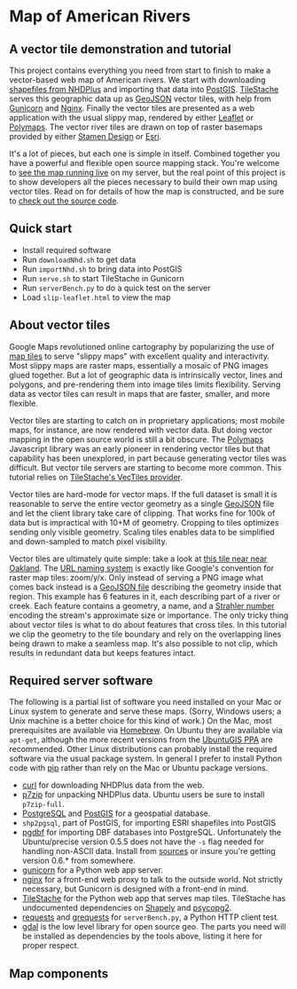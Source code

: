 <h1>Map of American Rivers</h1>
<h2>A vector tile demonstration and tutorial</h2>

This project contains everything you need from start to finish to make a vector-based web map of American rivers.
We start with downloading [shapefiles from NHDPlus](http://www.horizon-systems.com/nhdplus/) and
importing that data into [PostGIS](http://postgis.refractions.net/).
[TileStache](http://tilestache.org/) serves this geographic data up as
[GeoJSON](http://www.geojson.org/) vector tiles,
with help from [Gunicorn](http://gunicorn.org/) and [Nginx](http://nginx.org/). Finally the
vector tiles are presented as a web application with the usual slippy map, rendered by either
[Leaflet](http://leafletjs.com/) or [Polymaps](http://polymaps.org/). The vector river tiles are
drawn on top of raster basemaps provided by either [Stamen Design](http://maps.stamen.com/) or
[Esri](http://www.esri.com/data/basemaps).


It's a lot of pieces, but each one is simple in itself. Combined together
you have a powerful and flexible open source mapping stack. You're welcome to
[see the map running live]() on my server,
but the real point of this project is to show developers
all the pieces necessary to build their own map using vector tiles. Read on for details of how the map
is constructed, and be sure to [check out the source code]().

<h2>Quick start</h2>

* Install required software
* Run `downloadNhd.sh` to get data
* Run `importNhd.sh` to bring data into PostGIS
* Run `serve.sh` to start TileStache in Gunicorn
* Run `serverBench.py` to do a quick test on the server
* Load `slip-leaflet.html` to view the map

<h2>About vector tiles</h2>

Google Maps revolutioned online cartography by popularizing the use of
[map tiles](http://www.maptiler.org/google-maps-coordinates-tile-bounds-projection/) to serve
"slippy maps" with excellent quality and interactivity. Most slippy maps are raster maps, essentially
a mosaïc of PNG images glued together. But a lot of geographic data is intrinsically vector, lines
and polygons, and pre-rendering them into image tiles limits flexibility. Serving data as vector tiles
can result in maps that are faster, smaller, and more flexible.

Vector tiles are starting to catch on in proprietary applications; most mobile maps, for instance, are
now rendered with vector data. But doing vector mapping in the open source world is still a bit obscure.
The [Polymaps](http://polymaps.org/) Javascript library was an early pioneer in rendering vector tiles
but that capability has been unexplored, in part because generating vector tiles was difficult. But
vector tile servers are starting to become more common. This tutorial relies on
[TileStache's VecTiles provider](http://tilestache.org/doc/TileStache.Goodies.VecTiles.html).

Vector tiles are hard-mode for vector maps. If the full dataset is small it
is reasonable to serve the entire vector geometry as a single [GeoJSON](http://www.geojson.org/) file
and let the client library take care of clipping. That works fine for 100k of data but is impractical
with 10+M of geometry. Cropping to tiles optimizes sending only visible geometry. Scaling tiles enables
data to be simplified and down-sampled to match pixel visibility.

Vector tiles are ultimately quite simple: take a look at [this tile near near Oakland](http://127.0.0.1:8000/riverst/13/1316/3169.json). The [URL naming system](http://www.maptiler.org/google-maps-coordinates-tile-bounds-projection/) is exactly like Google's convention
for raster map tiles: zoom/y/x. Only instead of serving a PNG image what comes back instead is a
[GeoJSON file](http://www.geojson.org/) describing the geometry inside that region. This example has
6 features in it, each describing part of a river or creek. Each feature contains a geometry, a name,
and a [Strahler number](http://en.wikipedia.org/wiki/Strahler_Stream_Order) encoding the stream's
approximate size or importance. The only tricky thing about vector tiles is what to do about features that
cross tiles. In this tutorial we clip the geometry to the tile boundary and rely on the overlapping lines
being drawn to make a seamless map. It's also possible to not clip, which results in redundant data but
keeps features intact.

<h2>Required server software</h2>

The following is a partial list of software you need installed on your Mac or Linux system to generate
and serve these maps. (Sorry, Windows users; a Unix machine is a better choice for this kind of work.) On the Mac,
most prerequisites are available via [Homebrew](http://mxcl.github.io/homebrew/). On Ubuntu they are
available via `apt-get`, although the more recent versions from the [UbuntuGIS PPA](https://wiki.ubuntu.com/UbuntuGIS) are  recommended. Other Linux distributions can probably install the required software via the usual package system.
In general I prefer to install Python code with [pip](http://www.pip-installer.org/en/latest/) rather
than rely on the Mac or Ubuntu package versions.

* [curl](http://curl.haxx.se/) for downloading NHDPlus data from the web.
* [p7zip](http://p7zip.sourceforge.net/) for unpacking NHDPlus data. Ubuntu users be sure to install `p7zip-full`.
* [PostgreSQL](http://www.postgresql.org/) and [PostGIS](http://postgis.refractions.net/) for a geospatial database.
* `shp2pgsql`, part of PostGIS, for importing ESRI shapefiles into PostGIS
* [pgdbf](https://github.com/kstrauser/pgdbf) for importing DBF databases into PostgreSQL. Unfortunately the Ubuntu/precise
version 0.5.5 does not have the `-s` flag needed for handling non-ASCII data. Install from
[sources](http://sourceforge.net/projects/pgdbf/files/pgdbf/) or insure you're
getting version 0.6.* from somewhere.
* [gunicorn](http://gunicorn.org/) for a Python web app server.
* [nginx](http://nginx.org/) for a front-end web proxy to talk to the outside world. Not strictly necessary,
but Gunicorn is designed with a front-end in mind.
* [TileStache](http://tilestache.org/) for the Python web app that serves map tiles. TileStache has
undocumented dependencies on [Shapely](https://pypi.python.org/pypi/Shapely) and
[psycopg2](http://initd.org/psycopg/).
* [requests](http://docs.python-requests.org/en/latest/) and [grequests](https://github.com/kennethreitz/grequests) for `serverBench.py`, a Python HTTP client test.
* [gdal](http://www.gdal.org/) is the low level library for open source geo. The parts you need will be installed
as dependencies by the tools above, listing it here for proper respect.


<h2>Map components</h2>


